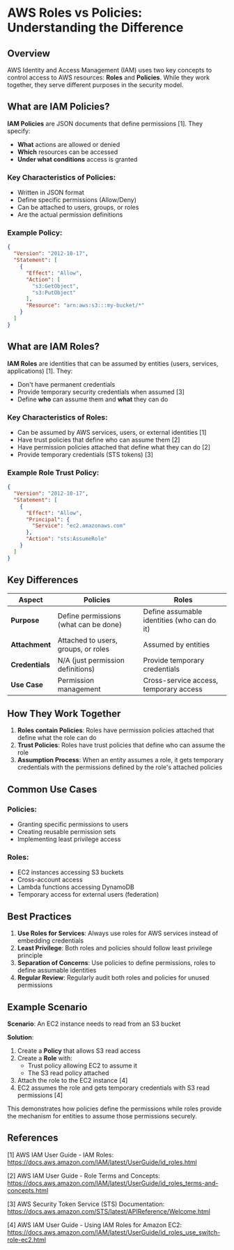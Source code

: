 # AWS Roles vs Policies: Understanding the Difference

## Overview
AWS Identity and Access Management (IAM) uses two key concepts to control access to AWS resources: **Roles** and **Policies**. While they work together, they serve different purposes in the security model.

## What are IAM Policies?

**IAM Policies** are JSON documents that define permissions [1]. They specify:
- **What** actions are allowed or denied
- **Which** resources can be accessed
- **Under what conditions** access is granted

### Key Characteristics of Policies:
- Written in JSON format
- Define specific permissions (Allow/Deny)
- Can be attached to users, groups, or roles
- Are the actual permission definitions

### Example Policy:
```json
{
  "Version": "2012-10-17",
  "Statement": [
    {
      "Effect": "Allow",
      "Action": [
        "s3:GetObject",
        "s3:PutObject"
      ],
      "Resource": "arn:aws:s3:::my-bucket/*"
    }
  ]
}
```

## What are IAM Roles?

**IAM Roles** are identities that can be assumed by entities (users, services, applications) [1]. They:
- Don't have permanent credentials
- Provide temporary security credentials when assumed [3]
- Define **who** can assume them and **what** they can do

### Key Characteristics of Roles:
- Can be assumed by AWS services, users, or external identities [1]
- Have trust policies that define who can assume them [2]
- Have permission policies attached that define what they can do [2]
- Provide temporary credentials (STS tokens) [3]

### Example Role Trust Policy:
```json
{
  "Version": "2012-10-17",
  "Statement": [
    {
      "Effect": "Allow",
      "Principal": {
        "Service": "ec2.amazonaws.com"
      },
      "Action": "sts:AssumeRole"
    }
  ]
}
```

## Key Differences

| Aspect | Policies | Roles |
|--------|----------|-------|
| **Purpose** | Define permissions (what can be done) | Define assumable identities (who can do it) |
| **Attachment** | Attached to users, groups, or roles | Assumed by entities |
| **Credentials** | N/A (just permission definitions) | Provide temporary credentials |
| **Use Case** | Permission management | Cross-service access, temporary access |

## How They Work Together

1. **Roles contain Policies**: Roles have permission policies attached that define what the role can do
2. **Trust Policies**: Roles have trust policies that define who can assume the role
3. **Assumption Process**: When an entity assumes a role, it gets temporary credentials with the permissions defined by the role's attached policies

## Common Use Cases

### Policies:
- Granting specific permissions to users
- Creating reusable permission sets
- Implementing least privilege access

### Roles:
- EC2 instances accessing S3 buckets
- Cross-account access
- Lambda functions accessing DynamoDB
- Temporary access for external users (federation)

## Best Practices

1. **Use Roles for Services**: Always use roles for AWS services instead of embedding credentials
2. **Least Privilege**: Both roles and policies should follow least privilege principle
3. **Separation of Concerns**: Use policies to define permissions, roles to define assumable identities
4. **Regular Review**: Regularly audit both roles and policies for unused permissions

## Example Scenario

**Scenario**: An EC2 instance needs to read from an S3 bucket

**Solution**:
1. Create a **Policy** that allows S3 read access
2. Create a **Role** with:
   - Trust policy allowing EC2 to assume it
   - The S3 read policy attached
3. Attach the role to the EC2 instance [4]
4. EC2 assumes the role and gets temporary credentials with S3 read permissions [4]

This demonstrates how policies define the permissions while roles provide the mechanism for entities to assume those permissions securely.

## References

[1] AWS IAM User Guide - IAM Roles: https://docs.aws.amazon.com/IAM/latest/UserGuide/id_roles.html

[2] AWS IAM User Guide - Role Terms and Concepts: https://docs.aws.amazon.com/IAM/latest/UserGuide/id_roles_terms-and-concepts.html

[3] AWS Security Token Service (STS) Documentation: https://docs.aws.amazon.com/STS/latest/APIReference/Welcome.html

[4] AWS IAM User Guide - Using IAM Roles for Amazon EC2: https://docs.aws.amazon.com/IAM/latest/UserGuide/id_roles_use_switch-role-ec2.html